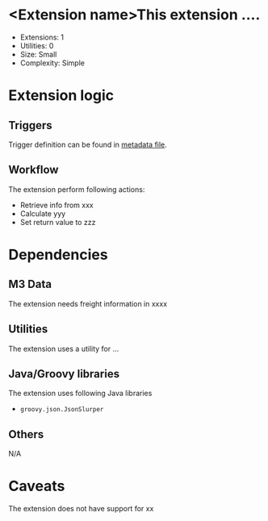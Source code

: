 # <Extension name\>This extension ....

- Extensions: 1
- Utilities: 0
- Size: Small
- Complexity: Simple

# Extension logic  
## Triggers  
Trigger definition can be found in [metadata file](src/main/resources/metadata.yaml).

## Workflow    
The extension perform following actions:  
- Retrieve info from xxx
- Calculate yyy
- Set return value to zzz

# Dependencies  
## M3 Data  
The extension needs freight information in xxxx

## Utilities  
The extension uses a utility for ...

## Java/Groovy libraries    
The extension uses following Java libraries
- `groovy.json.JsonSlurper`

## Others  
N/A

# Caveats  
The extension does not have support for xx
